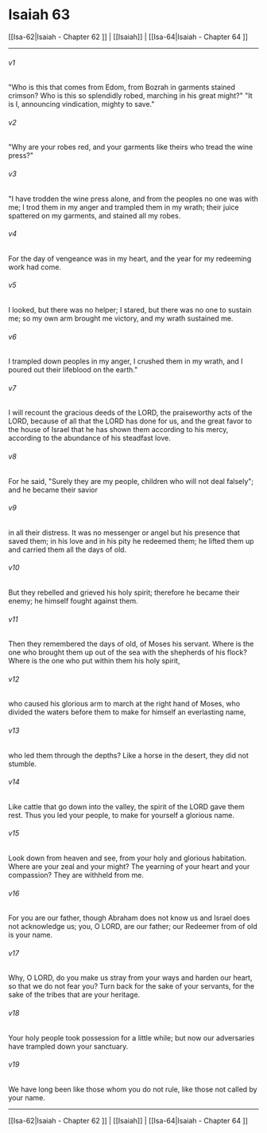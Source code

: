# Isaiah 63

[[Isa-62|Isaiah - Chapter 62 ]] | [[Isaiah]] | [[Isa-64|Isaiah - Chapter 64 ]]
***

###### v1
"Who is this that comes from Edom, from Bozrah in garments stained crimson? Who is this so splendidly robed, marching in his great might?" "It is I, announcing vindication, mighty to save."
###### v2
"Why are your robes red, and your garments like theirs who tread the wine press?"
###### v3
"I have trodden the wine press alone, and from the peoples no one was with me; I trod them in my anger and trampled them in my wrath; their juice spattered on my garments, and stained all my robes.
###### v4
For the day of vengeance was in my heart, and the year for my redeeming work had come.
###### v5
I looked, but there was no helper; I stared, but there was no one to sustain me; so my own arm brought me victory, and my wrath sustained me.
###### v6
I trampled down peoples in my anger, I crushed them in my wrath, and I poured out their lifeblood on the earth."
###### v7
I will recount the gracious deeds of the LORD, the praiseworthy acts of the LORD, because of all that the LORD has done for us, and the great favor to the house of Israel that he has shown them according to his mercy, according to the abundance of his steadfast love.
###### v8
For he said, "Surely they are my people, children who will not deal falsely"; and he became their savior
###### v9
in all their distress. It was no messenger or angel but his presence that saved them; in his love and in his pity he redeemed them; he lifted them up and carried them all the days of old.
###### v10
But they rebelled and grieved his holy spirit; therefore he became their enemy; he himself fought against them.
###### v11
Then they remembered the days of old, of Moses his servant. Where is the one who brought them up out of the sea with the shepherds of his flock? Where is the one who put within them his holy spirit,
###### v12
who caused his glorious arm to march at the right hand of Moses, who divided the waters before them to make for himself an everlasting name,
###### v13
who led them through the depths? Like a horse in the desert, they did not stumble.
###### v14
Like cattle that go down into the valley, the spirit of the LORD gave them rest. Thus you led your people, to make for yourself a glorious name.
###### v15
Look down from heaven and see, from your holy and glorious habitation. Where are your zeal and your might? The yearning of your heart and your compassion? They are withheld from me.
###### v16
For you are our father, though Abraham does not know us and Israel does not acknowledge us; you, O LORD, are our father; our Redeemer from of old is your name.
###### v17
Why, O LORD, do you make us stray from your ways and harden our heart, so that we do not fear you? Turn back for the sake of your servants, for the sake of the tribes that are your heritage.
###### v18
Your holy people took possession for a little while; but now our adversaries have trampled down your sanctuary.
###### v19
We have long been like those whom you do not rule, like those not called by your name.

***

[[Isa-62|Isaiah - Chapter 62 ]] | [[Isaiah]] | [[Isa-64|Isaiah - Chapter 64 ]]
